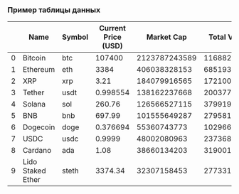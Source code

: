 ### Пример таблицы данных
|    | Name              | Symbol   |   Current Price (USD) |    Market Cap |   Total Volume |
|----|-------------------|----------|-----------------------|---------------|----------------|
|  0 | Bitcoin           | btc      |         107400        | 2123787243589 |   116882071362 |
|  1 | Ethereum          | eth      |           3384        |  406038328153 |    68519358733 |
|  2 | XRP               | xrp      |              3.21     |  184079916565 |    17210045560 |
|  3 | Tether            | usdt     |              0.998554 |  138162237668 |   200377711858 |
|  4 | Solana            | sol      |            260.76     |  126566527115 |    37991992522 |
|  5 | BNB               | bnb      |            697.99     |  101555649287 |     2795818133 |
|  6 | Dogecoin          | doge     |              0.376694 |   55360743773 |    10296617681 |
|  7 | USDC              | usdc     |              0.9999   |   48002080963 |    23736897869 |
|  8 | Cardano           | ada      |              1.08     |   38660134203 |     3190013959 |
|  9 | Lido Staked Ether | steth    |           3374.34     |   32307158453 |      277331881 |